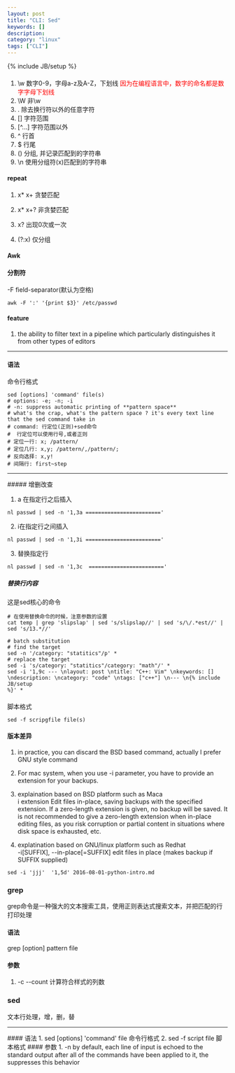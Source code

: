 ```yaml
---
layout: post
title: "CLI: Sed"
keywords: [] 
description: 
category: "linux"
tags: ["CLI"]
---
```

{% include JB/setup %}



####
1. \\w 数字0-9，字母a-z及A-Z，下划线 <font color="red">因为在编程语言中，数字的命名都是数字字母下划线</font>
2. \\W 非\\w
3. . 除去换行符以外的任意字符
4. \[\] 字符范围
5. \[^...\] 字符范围以外
6. ^ 行首
7. $ 行尾
8. ()  分组, 并记录匹配到的字符串
9. \n  使用分组符(x)匹配到的字符串
#### repeat
1. x\* x+ 贪婪匹配
2. x\* x+? 非贪婪匹配
3. x?      出现0次或一次

10. (?:x) 仅分组


#### Awk
#### 分割符
-F field-separator(默认为空格)
```shell
awk -F ':' '{print $3}' /etc/passwd
```



#### feature

1. the ability to filter text in a pipeline which particularly distinguishes it from other types of editors




<hr />

#### 语法

命令行格式

```shell
sed [options] 'command' file(s)
# options: -e; -n; -i
# -n: suppress automatic printing of **pattern space**
# what's the crap, what's the pattern space ? it's every text line that the sed command take in
# command: 行定位(正则)+sed命令
#  行定位可以使用行号,或者正则
# 定位一行: x; /pattern/
# 定位几行: x,y; /pattern/,/pattern/;
# 反向选择: x,y!
# 间隔行: first~step
```

<hr />
##### 增删改查

1. a 在指定行之后插入

```shell
nl passwd | sed -n '1,3a ========================'
```

2. i在指定行之间插入

```shell
nl passwd | sed -n '1,3i ========================'
```

3. 替换指定行

```shell
nl passwd | sed -n '1,3c  ========================'
```

##### 替换行内容

这是sed核心的命令

```shell
# 在使用替换命令的时候，注意参数的设置
cat temp | grep 'slipslap' | sed 's/slipslap//' | sed 's/\/.*est//' | sed 's/13.*//'

# batch substitution
# find the target
sed -n '/category: "statitics"/p' *
# replace the target
sed -i 's/category: "statitics"/category: "math"/' *
sed -i '1,9c --- \nlayout: post \ntitle: "C++: Vim" \nkeywords: []
\ndescription: \ncategory: "code" \ntags: ["c++"] \n--- \n{% include JB/setup
%}' *
```


####

脚本格式

```shell
sed -f scripgfile file(s)
```

#### 版本差异
1. in practice, you can discard the BSD based command, actually I prefer GNU style command 
2. For mac system, when you use -i parameter, you have to provide an extension for your backups.

3. explaination based on BSD platform such as Maca <br />
i extension
   Edit files in-place, saving backups with the specified extension.  If a zero-length extension is given, no backup will be saved.  It is not recommended to give a zero-length extension when in-place editing files, as you risk corruption or partial content in situations where disk space is exhausted, etc.

4. explatination based on GNU/linux platform such as Redhat <br />
   -i[SUFFIX], --in-place[=SUFFIX]
   edit files in place (makes backup if SUFFIX supplied)




```shell
sed -i 'jjj'  '1,5d' 2016-08-01-python-intro.md
```
### grep
grep命令是一种强大的文本搜索工具，使用正则表达式搜索文本，并把匹配的行打印处理
#### 语法
grep \[option\] pattern file
#### 参数
1. -c  --count    计算符合样式的列数

### sed
文本行处理，增，删，替
<hr />
#### 语法
1. sed [options] 'command' file 命令行格式
2. sed -f script file 脚本格式
#### 参数
1. -n by default, each line of input is echoed to the standard output after all of the commands have been applied to it, the suppresses this behavior
